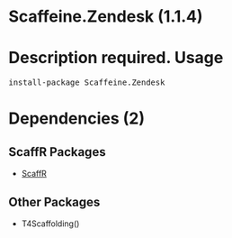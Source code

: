 ﻿Scaffeine.Zendesk (1.1.4)
======
Description required.
Usage
======
<pre>install-package Scaffeine.Zendesk</pre>
Dependencies (2)
=====

ScaffR Packages
------
* [ScaffR](https://github.com/wcpro/ScaffR/tree/master/src/ScaffR)

Other Packages
------
* T4Scaffolding()
